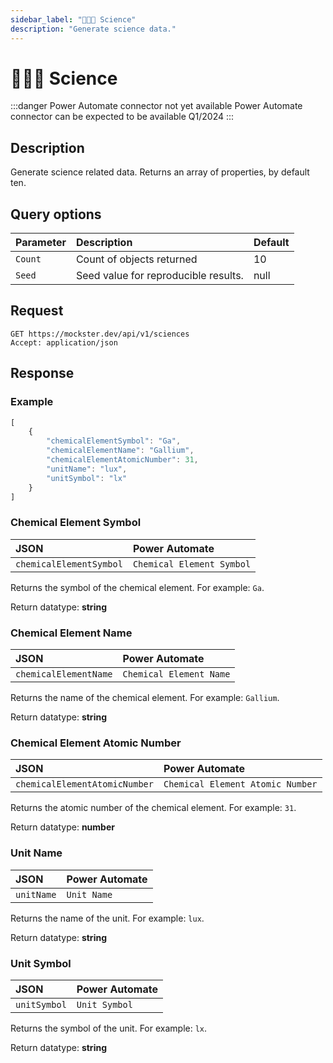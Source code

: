 ```yaml
---
sidebar_label: "👩🏻‍🔬 Science"
description: "Generate science data."
---
```


# 👩🏻‍🔬 Science

:::danger Power Automate connector not yet available
Power Automate connector can be expected to be available Q1/2024
:::

## Description

Generate science related data. Returns an array of properties, by default ten.

## Query options

|Parameter|Description|Default|
|---------|:---------|---------|
|`Count`| Count of objects returned | 10 |
|`Seed` | Seed value for reproducible results. | null |

## Request

```http title="HTTP"
GET https://mockster.dev/api/v1/sciences
Accept: application/json  
```

## Response 

### Example 

```jsx title="JSON"
[
    {
        "chemicalElementSymbol": "Ga",
        "chemicalElementName": "Gallium",
        "chemicalElementAtomicNumber": 31,
        "unitName": "lux",
        "unitSymbol": "lx"
    }
]
```

### Chemical Element Symbol

|JSON|Power Automate|
|:---------|:---------|
`chemicalElementSymbol`|`Chemical Element Symbol`

Returns the symbol of the chemical element. For example: `Ga`.

Return datatype: **string**

### Chemical Element Name

|JSON|Power Automate|
|:---------|:---------|
`chemicalElementName`|`Chemical Element Name`

Returns the name of the chemical element. For example: `Gallium`.

Return datatype: **string**

### Chemical Element Atomic Number

|JSON|Power Automate|
|:---------|:---------|
`chemicalElementAtomicNumber`|`Chemical Element Atomic Number`

Returns the atomic number of the chemical element. For example: `31`.

Return datatype: **number**

### Unit Name

|JSON|Power Automate|
|:---------|:---------|
`unitName`|`Unit Name`

Returns the name of the unit. For example: `lux`.

Return datatype: **string**

### Unit Symbol

|JSON|Power Automate|
|:---------|:---------|
`unitSymbol`|`Unit Symbol`

Returns the symbol of the unit. For example: `lx`.

Return datatype: **string**
